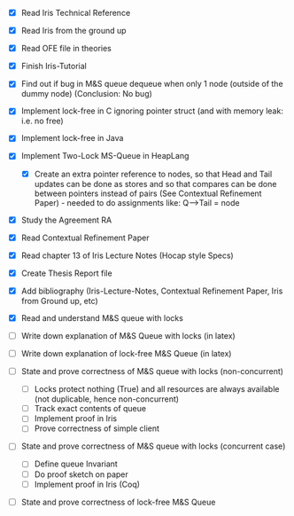 - [x] Read Iris Technical Reference
- [x] Read Iris from the ground up
- [x] Read OFE file in theories
- [x] Finish Iris-Tutorial
- [x] Find out if bug in M&S queue dequeue when only 1 node (outside of the dummy node) (Conclusion: No bug)
- [x] Implement lock-free in C ignoring pointer struct (and with memory leak: i.e. no free)
- [x] Implement lock-free in Java
- [x] Implement Two-Lock MS-Queue in HeapLang
  - [x] Create an extra pointer reference to nodes, so that Head and Tail updates can be done as stores and so that compares can be done between pointers instead of pairs (See Contextual Refinement Paper) - needed to do assignments like: Q–>Tail = node

- [x] Study the Agreement RA
- [x] Read Contextual Refinement Paper
- [x] Read chapter 13 of Iris Lecture Notes (Hocap style Specs)

- [x] Create Thesis Report file
- [x] Add bibliography (Iris-Lecture-Notes, Contextual Refinement Paper, Iris from Ground up, etc)

- [x] Read and understand M&S queue with locks
- [ ] Write down explanation of M&S Queue with locks (in latex)
- [ ] Write down explanation of lock-free M&S Queue (in latex)

- [ ] State and prove correctness of M&S queue with locks (non-concurrent)
  - [ ] Locks protect nothing (True) and all resources are always available (not duplicable, hence non-concurrent)
  - [ ] Track exact contents of queue
  - [ ] Implement proof in Iris
  - [ ] Prove correctness of simple client

- [ ] State and prove correctness of M&S queue with locks (concurrent case)
  - [ ] Define queue Invariant
  - [ ] Do proof sketch on paper
  - [ ] Implement proof in Iris (Coq)

- [ ] State and prove correctness of lock-free M&S Queue
